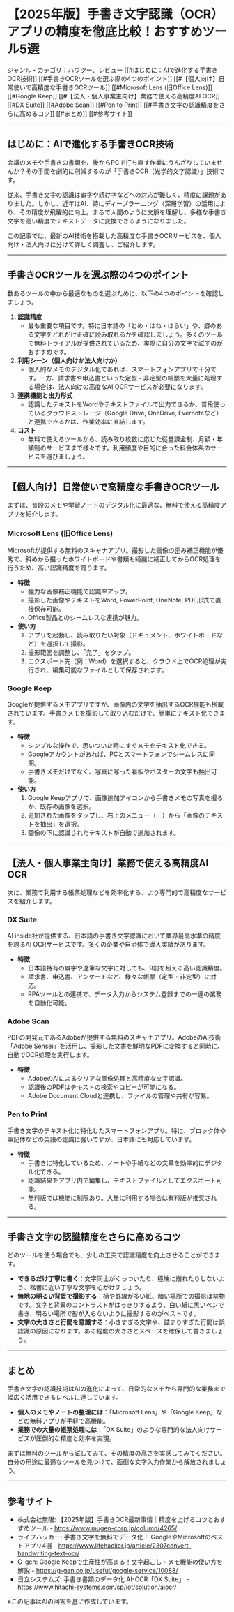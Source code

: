 # 【2025年版】手書き文字認識（OCR）アプリの精度を徹底比較！おすすめツール5選

ジャンル・カテゴリ：ハウツー、レビュー
[[#はじめに：AIで進化する手書きOCR技術]]
[[#手書きOCRツールを選ぶ際の4つのポイント]]
[[#【個人向け】日常使いで高精度な手書きOCRツール]]
[[#Microsoft Lens (旧Office Lens)]]
[[#Google Keep]]
[[#【法人・個人事業主向け】業務で使える高精度AI OCR]]
[[#DX Suite]]
[[#Adobe Scan]]
[[#Pen to Print]]
[[#手書き文字の認識精度をさらに高めるコツ]]
[[#まとめ]]
[[#参考サイト]]

---

## はじめに：AIで進化する手書きOCR技術
会議のメモや手書きの書類を、後からPCで打ち直す作業にうんざりしていませんか？その手間を劇的に削減するのが「手書きOCR（光学的文字認識）」技術です。

従来、手書き文字の認識は癖字や続け字などへの対応が難しく、精度に課題がありました。しかし、近年はAI、特にディープラーニング（深層学習）の活用により、その精度が飛躍的に向上。まるで人間のように文脈を理解し、多様な手書き文字を高い精度でテキストデータに変換できるようになりました。

この記事では、最新のAI技術を搭載した高精度な手書きOCRサービスを、個人向け・法人向けに分けて詳しく調査し、ご紹介します。

---

## 手書きOCRツールを選ぶ際の4つのポイント
数あるツールの中から最適なものを選ぶために、以下の4つのポイントを確認しましょう。

1.  **認識精度**
    - 最も重要な項目です。特に日本語の「とめ・はね・はらい」や、癖のある文字をどれだけ正確に読み取れるかを確認しましょう。多くのツールで無料トライアルが提供されているため、実際に自分の文字で試すのがおすすめです。
2.  **利用シーン（個人向けか法人向けか）**
    - 個人的なメモのデジタル化であれば、スマートフォンアプリで十分です。一方、請求書や申込書といった定型・非定型の帳票を大量に処理する場合は、法人向けの高度なAI OCRサービスが必要になります。
3.  **連携機能と出力形式**
    - 認識したテキストをWordやテキストファイルで出力できるか、普段使っているクラウドストレージ（Google Drive, OneDrive, Evernoteなど）と連携できるかは、作業効率に直結します。
4.  **コスト**
    - 無料で使えるツールから、読み取り枚数に応じた従量課金制、月額・年額制のサービスまで様々です。利用頻度や目的に合った料金体系のサービスを選びましょう。

---

## 【個人向け】日常使いで高精度な手書きOCRツール
まずは、普段のメモや学習ノートのデジタル化に最適な、無料で使える高精度アプリを紹介します。

### Microsoft Lens (旧Office Lens)
Microsoftが提供する無料のスキャナアプリ。撮影した画像の歪み補正機能が優秀で、斜めから撮ったホワイトボードや書類も綺麗に補正してからOCR処理を行うため、高い認識精度を誇ります。

- **特徴**
  - 強力な画像補正機能で認識率アップ。
  - 撮影した画像やテキストをWord, PowerPoint, OneNote, PDF形式で直接保存可能。
  - Office製品とのシームレスな連携が魅力。
- **使い方**
  1. アプリを起動し、読み取りたい対象（ドキュメント、ホワイトボードなど）を選択して撮影。
  2. 撮影範囲を調整し、「完了」をタップ。
  3. エクスポート先（例：Word）を選択すると、クラウド上でOCR処理が実行され、編集可能なファイルとして保存されます。

### Google Keep
Googleが提供するメモアプリですが、画像内の文字を抽出するOCR機能も搭載されています。手書きメモを撮影して取り込むだけで、簡単にテキスト化できます。

- **特徴**
  - シンプルな操作で、思いついた時にすぐメモをテキスト化できる。
  - Googleアカウントがあれば、PCとスマートフォンでシームレスに同期。
  - 手書きメモだけでなく、写真に写った看板やポスターの文字も抽出可能。
- **使い方**
  1. Google Keepアプリで、画像追加アイコンから手書きメモの写真を撮るか、既存の画像を選択。
  2. 追加された画像をタップし、右上のメニュー（︙）から「画像のテキストを抽出」を選択。
  3. 画像の下に認識されたテキストが自動で追加されます。

---

## 【法人・個人事業主向け】業務で使える高精度AI OCR
次に、業務で利用する帳票処理などを効率化する、より専門的で高精度なサービスを紹介します。

### DX Suite
AI inside社が提供する、日本語の手書き文字認識において業界最高水準の精度を誇るAI OCRサービスです。多くの企業や自治体で導入実績があります。

- **特徴**
  - 日本語特有の癖字や達筆な文字に対しても、9割を超える高い認識精度。
  - 請求書、申込書、アンケートなど、様々な帳票（定型・非定型）に対応。
  - RPAツールとの連携で、データ入力からシステム登録までの一連の業務を自動化可能。

### Adobe Scan
PDFの開発元であるAdobeが提供する無料のスキャナアプリ。AdobeのAI技術「Adobe Sensei」を活用し、撮影した文書を鮮明なPDFに変換すると同時に、自動でOCR処理を実行します。

- **特徴**
  - AdobeのAIによるクリアな画像処理と高精度な文字認識。
  - 認識後のPDFはテキストの検索やコピーが可能になる。
  - Adobe Document Cloudと連携し、ファイルの管理や共有が容易。

### Pen to Print
手書き文字のテキスト化に特化したスマートフォンアプリ。特に、ブロック体や筆記体などの英語の認識に強いですが、日本語にも対応しています。

- **特徴**
  - 手書きに特化しているため、ノートや手紙などの文章を効率的にデジタル化できる。
  - 認識結果をアプリ内で編集し、テキストファイルとしてエクスポート可能。
  - 無料版では機能に制限あり。大量に利用する場合は有料版が推奨される。

---

## 手書き文字の認識精度をさらに高めるコツ
どのツールを使う場合でも、少しの工夫で認識精度を向上させることができます。

- **できるだけ丁寧に書く**：文字同士がくっついたり、極端に崩れたりしないよう、楷書に近い丁寧な文字を心がけましょう。
- **無地の明るい背景で撮影する**：柄や罫線が多い紙、暗い場所での撮影は禁物です。文字と背景のコントラストがはっきりするよう、白い紙に黒いペンで書き、明るい場所で影が入らないように撮影するのがベストです。
- **文字の大きさと行間を意識する**：小さすぎる文字や、詰まりすぎた行間は誤認識の原因になります。ある程度の大きさとスペースを確保して書きましょう。

---

## まとめ
手書き文字の認識技術はAIの進化によって、日常的なメモから専門的な業務まで幅広く活用できるレベルに達しています。

- **個人のメモやノートの整理には**：「Microsoft Lens」や「Google Keep」などの無料アプリが手軽で高機能。
- **業務での大量の帳票処理には**：「DX Suite」のような専門的な法人向けサービスが圧倒的な精度と効率を実現。

まずは無料のツールから試してみて、その精度の高さを実感してみてください。自分の用途に最適なツールを見つけて、面倒な文字入力作業から解放されましょう。

---

## 参考サイト
- 株式会社無限: 【2025年版】手書きOCR最新事情｜精度を上げるコツとおすすめツール - https://www.mugen-corp.jp/column/4265/
- ライフハッカー: 手書き文字を無料でデータ化！ GoogleやMicrosoftのベストアプリ4選 - https://www.lifehacker.jp/article/2307convert-handwriting-text-ocr/
- G-gen: Google Keepで生産性が高まる！文字起こし・メモ機能の使い方を解説 - https://g-gen.co.jp/useful/google-service/10088/
- 日立システムズ: 手書き書類のデータ化 AI-OCR「DX Suite」 - https://www.hitachi-systems.com/sp/iot/solution/aiocr/

※この記事はAIの回答を基に作成しています。
